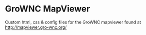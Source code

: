 GroWNC MapViewer
=========

Custom html, css & config files for the GroWNC mapviewer found at http://mapviewer.gro-wnc.org/